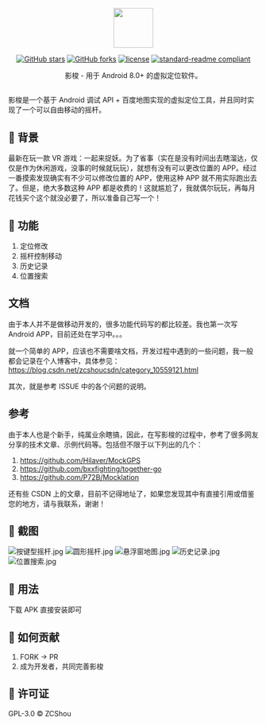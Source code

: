 <p align="center">
<img src="./docs/LOGO.png" height="80"/>
</p>

<div align="center">

[![GitHub stars](https://img.shields.io/github/stars/ZCShou/GoGoGo?logo=github)](https://github.com/ZCShou/GoGoGo/stargazers)
[![GitHub forks](https://img.shields.io/github/forks/ZCShou/GoGoGo?logo=github)](https://github.com/ZCShou/GoGoGo/network)
[![license](https://img.shields.io/github/license/ZCShou/GoGoGo)](https://github.com/ZCShou/GoGoGo/blob/master/LICENSE)
[![standard-readme compliant](https://img.shields.io/badge/readme%20style-standard-brightgreen.svg?style=flat-square)](https://github.com/RichardLitt/standard-readme)
</div>

<div align="center">
影梭 - 用于 Android 8.0+ 的虚拟定位软件。
</div>

##
影梭是一个基于 Android 调试 API + 百度地图实现的虚拟定位工具，并且同时实现了一个可以自由移动的摇杆。

## 🍕 背景
最新在玩一款 VR 游戏：一起来捉妖。为了省事（实在是没有时间出去瞎溜达，仅仅是作为休闲游戏，没事的时候就玩玩），就想有没有可以更改位置的 APP。经过一番摸索发现确实有不少可以修改位置的 APP，使用这种 APP 就不用实际跑出去了。但是，绝大多数这种 APP 都是收费的！这就尴尬了，我就偶尔玩玩，再每月花钱买个这个就没必要了，所以准备自己写一个！

## 🍔 功能
1. 定位修改
2. 摇杆控制移动
3. 历史记录
4. 位置搜索

## 文档
由于本人并不是做移动开发的，很多功能代码写的都比较差。我也第一次写  Android APP，目前还处在学习中。。。

就一个简单的 APP，应该也不需要啥文档，开发过程中遇到的一些问题，我一般都会记录在个人博客中，具体参见：https://blog.csdn.net/zcshoucsdn/category_10559121.html

其次，就是参考 ISSUE 中的各个问题的说明。

## 参考
由于本人也是个新手，纯属业余瞎搞，因此，在写影梭的过程中，参考了很多网友分享的技术文章、示例代码等。包括但不限于以下列出的几个：
1. https://github.com/Hilaver/MockGPS
2. https://github.com/bxxfighting/together-go
3. https://github.com/P72B/Mocklation

还有些 CSDN 上的文章，目前不记得地址了，如果您发现其中有直接引用或借鉴您的地方，请与我联系，谢谢！

## 🍟 截图
![按键型摇杆.jpg](./docs/按键型摇杆.jpg)
![圆形摇杆.jpg](./docs/圆形摇杆.jpg)
![悬浮窗地图.jpg](./docs/悬浮窗地图.jpg)
![历史记录.jpg](./docs/历史记录.jpg)
![位置搜索.jpg](./docs/位置搜索.jpg)

## 🌭 用法
下载 APK 直接安装即可

## 🥦 如何贡献
1. FORK -> PR
2. 成为开发者，共同完善影梭


## 🍟 许可证
GPL-3.0 © ZCShou

